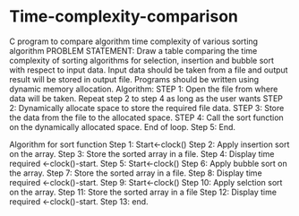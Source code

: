 # Time-complexity-comparison
C program to compare algorithm time complexity of various sorting algorithm
PROBLEM STATEMENT: Draw a table comparing the time complexity of sorting algorithms for selection, insertion and bubble sort with respect to input data. Input data should be taken from a file and output result will be stored in output file. Programs should be written using dynamic memory allocation.
Algorithm: 
STEP 1:  Open the file from where data will be taken.
      Repeat step 2 to step 4 as long as the user wants
STEP 2: Dynamically allocate space to store the required file data.
STEP 3: Store the data from the file to the allocated space.
STEP 4: Call the sort function on the dynamically allocated space. 
     End of loop.
Step 5: End.

Algorithm for sort function
Step 1: Start<-clock()
Step 2:  Apply insertion sort on the array.
Step 3: Store the sorted array in a file.
Step 4: Display time required <-clock()-start.
Step 5: Start<-clock()
Step 6:  Apply bubble sort on the array.
Step 7: Store the sorted array in a file.
Step 8: Display time required <-clock()-start.
Step 9: Start<-clock()
Step 10:  Apply selction sort on the array.
Step 11: Store the sorted array in a file
Step 12: Display time required <-clock()-start.
Step 13: end.

